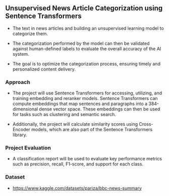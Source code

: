 ## Unsupervised News Article Categorization using Sentence Transformers

-   The text in news articles and building an unsupervised learning model to categorize them.

-   The categorization performed by the model can then be validated against human-defined labels to evaluate the overall accuracy of the AI system.

-   The goal is to optimize the categorization process, ensuring timely and personalized content delivery.

### Approach

-   The project will use Sentence Transformers for accessing, utilizing, and training embedding and reranker models. Sentence Transformers can compute embeddings that map sentences and paragraphs into a 384-dimensional dense vector space. These embeddings can then be used for tasks such as clustering and semantic search.

-   Additionally, the project will calculate similarity scores using Cross-Encoder models, which are also part of the Sentence Transformers library.

### Project Evaluation

-   A classification report will be used to evaluate key performance metrics such as precision, recall, F1-score, and support for each class.

### Dataset

-   https://www.kaggle.com/datasets/pariza/bbc-news-summary
